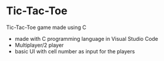 # Tic-Tac-Toe
Tic-Tac-Toe game made using C

- made with C programming language in Visual Studio Code
- Multiplayer/2 player
- basic UI with cell number as input for the players

